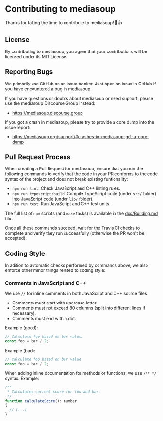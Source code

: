 # Contributing to mediasoup

Thanks for taking the time to contribute to mediasoup! 🎉👍


## License

By contributing to mediasoup, you agree that your contributions will be licensed under its MIT License.


## Reporting Bugs

We primarily use GitHub as an issue tracker. Just open an issue in GitHub if you have encountered a bug in mediasoup.

If you have questions or doubts about mediasoup or need support, please use the mediasoup Discourse Group instead:

* https://mediasoup.discourse.group

If you got a crash in mediasoup, please try to provide a core dump into the issue report:

* https://mediasoup.org/support/#crashes-in-mediasoup-get-a-core-dump


## Pull Request Process

When creating a Pull Request for mediasoup, ensure that you run the following commands to verify that the code in your PR conforms to the code syntax of the project and does not break existing funtionality:

* `npm run lint`: Check JavaScript and C++ linting rules.
* `npm run typescript:build`: Compile TypeScript code (under `src/` folder) into JavaScript code (under `lib/` folder).
* `npm run test`: Run JavaScript and C++ test units.

The full list of `npm` scripts (and `make` tasks) is available in the [doc/Building.md](/doc/Building.md) file.

Once all these commands succeed, wait for the Travis CI checks to complete and verify they run successfully (otherwise the PR won't be accepted).


## Coding Style

In adition to automatic checks performed by commands above, we also enforce other minor things related to coding style:

### Comments in JavaScript and C++

We use `//` for inline comments in both JavaScript and C++ source files.

* Comments must start with upercase letter.
* Comments must not exceed 80 columns (split into different lines if necessary).
* Comments must end with a dot.

Example (good):

```js
// Calculate foo based on bar value.
const foo = bar / 2;
```

Example (bad):

```js
// calculate foo based on bar value
const foo = bar / 2;
```

When adding inline documentation for methods or functions, we use `/** */` syntax. Example:

```js
/**
 * Calculates current score for foo and bar.
 */
function calculateScore(): number
{
  // [...]
}
```
